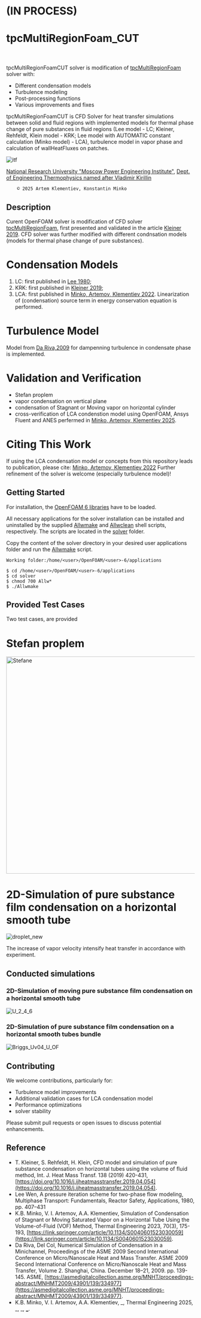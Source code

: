 # (IN PROCESS)

# tpcMultiRegionFoam_CUT &emsp;&emsp;&emsp;&emsp;&emsp;&emsp;&emsp;&emsp;&emsp;&emsp;&emsp;&emsp;&emsp;&nbsp;&nbsp;
tpcMultiRegionFoamCUT solver is modification of [tpcMultiRegionFoam](https://github.com/ThomasKleiner/tpcMultiRegionFoam) solver with:
 - Different condensation models
 - Turbulence modeling
 - Post-processing functions
 - Various improvements and fixes

tpcMultiRegionFoamCUT is CFD Solver for heat transfer simulations between solid and fluid regions with implemented models for thermal phase change of pure substances in fluid regions (Lee model - LC; Kleiner, Rehfeldt, Klein model - KRK; Lee model with AUTOMATIC constant calculation (Minko model) - LCA), turbulence model in vapor phase and calculation of wallHeatFluxes on patches. 

 ![itf](https://github.com/user-attachments/assets/2e6c9155-2388-4bb3-9853-0c021b6443c3)

[National Research University "Moscow Power Engineering Institute"](https://mpei.ru/lang/en/Pages/default.aspx), [Dept. of Engineering Thermophysics named after Vladimir Kirillin​](https://thermophys.ru/)


        © 2025 Artem Klementiev, Konstantin Minko


## Description
Curent OpenFOAM solver is modification of CFD solver [tpcMultiRegionFoam](https://github.com/ThomasKleiner/tpcMultiRegionFoam), first presented and validated in the article [Kleiner 2019](https://www.sciencedirect.com/science/article/pii/S0017931018353055).
CFD solver was further modified with different condnsation models (models for thermal phase change of pure substances).
# Condensation Models
1. LC: first published in [Lee 1980](https://www.scopus.com/pages/publications/84876465720);
2. KRK: first published in [Kleiner 2019](https://www.sciencedirect.com/science/article/pii/S0017931018353055);
3. LCA: first published in [Minko, Artemov, Klementiev 2022](https://link.springer.com/article/10.1134/S0040601523030059).
Linearization of (condensation) source term in energy conservation equation is performed.
# Turbulence Model
Model from [Da Riva,2009](https://asmedigitalcollection.asme.org/MNHT/proceedings/MNHMT2009/43901/139/334977) for dampenning turbulence in condensate phase is implemented.
# Validation and Verification
 - Stefan proplem
 - vapor condensation on vertical plane
 - condensation of Stagnant or Moving vapor on horizontal cylinder
 - cross-verification of LCA condenstion model using OpenFOAM, Ansys Fluent and ANES perfermed in [Minko, Artemov, Klementiev 2025](). 

# Citing This Work
If using the LCA condensation model or concepts from this repository leads to publication, please cite: [Minko, Artemov, Klementiev 2022](https://link.springer.com/article/10.1134/S0040601523030059) 
Further refinement of the solver is welcome (especially turbulence model)!

## Getting Started

For installation, the [OpenFOAM 6 libraries](https://github.com/OpenFOAM/OpenFOAM-6) have to be loaded. 

All necessary applications for the solver installation can be installed and uninstalled by the supplied [Allwmake](https://github.com/KlemetievArtem/tpcMultiRegionFoam/blob/master/solver/Allwmake) and [Allwclean](https://github.com/KlemetievArtem/tpcMultiRegionFoam/blob/master/solver/Allwclean) shell scripts, respectively. The scripts are located in the [solver](https://github.com/ThomasKleiner/tpcMultiRegionFoam/tree/master/solver) folder.

Copy the content of the solver directory in your desired user applications folder and run the [Allwmake](https://github.com/KlemetievArtem/tpcMultiRegionFoam/blob/master/solver/Allwmake) script.
```
Working folder:/home/<user>/OpenFOAM/<user>-6/applications
        
$ cd /home/<user>/OpenFOAM/<user>-6/applications
$ cd solver
$ chmod 700 Allw*
$ ./Allwmake
```

## Provided Test Cases
Two test cases, are provided

# Stefan proplem

<img width="988" height="580" alt="Stefane" src="https://github.com/user-attachments/assets/74d0dbc7-b8e5-4574-95fa-a604d701a639" />

# 2D-Simulation of pure substance film condensation on a horizontal smooth tube
![droplet_new](https://github.com/user-attachments/assets/d43b097b-2e4e-4778-8966-558e311556b7)

The increase of vapor velocity intensify heat transfer in accordance with experiment.

## Сonducted simulations
### 2D-Simulation of moving pure substance film condensation on a horizontal smooth tube

![U_2_4_6](https://github.com/KlemetievArtem/tpcMultiRegionFoam_CUT/blob/main/fig_vid/U_2_4_6_pink2.gif)


### 2D-Simulation of pure substance film condensation on a horizontal smooth tubes bundle
![Briggs_Uv04_U_OF](https://github.com/user-attachments/assets/c6071347-3797-4b13-b11a-0f26d2e75bd6)

## Contributing
We welcome contributions, particularly for:
 - Turbulence model improvements
 - Additional validation cases for LCA condensation model
 - Performance optimizations
 - solver stability

Please submit pull requests or open issues to discuss potential enhancements.


## Reference
* T. Kleiner, S. Rehfeldt, H. Klein, CFD model and simulation of pure substance condensation on horizontal tubes using the volume of fluid method, Int. J. Heat Mass Transf. 138 (2019) 420-431, [https://doi.org/10.1016/j.ijheatmasstransfer.2019.04.054](https://doi.org/10.1016/j.ijheatmasstransfer.2019.04.054).
* Lee Wen, A pressure iteration scheme for two-phase flow modeling, Multiphase Transport: Fundamentals, Reactor Safety, Applications, 1980, pp. 407–431
* K.B. Minko, V. I. Artemov, A.A. Klementiev, Simulation of Condensation of Stagnant or Moving Saturated Vapor on a Horizontal Tube Using the Volume-of-Fluid (VOF) Method, Thermal Engineering 2023, 70(3), 175-193, [https://link.springer.com/article/10.1134/S0040601523030059](https://link.springer.com/article/10.1134/S0040601523030059).
* Da Riva, Del Col, Numerical Simulation of Condensation in a Minichannel, Proceedings of the ASME 2009 Second International Conference on Micro/Nanoscale Heat and Mass Transfer. ASME 2009 Second International Conference on Micro/Nanoscale Heat and Mass Transfer, Volume 2. Shanghai, China. December 18–21, 2009. pp. 139-145. ASME, [https://asmedigitalcollection.asme.org/MNHT/proceedings-abstract/MNHMT2009/43901/139/334977](https://asmedigitalcollection.asme.org/MNHT/proceedings-abstract/MNHMT2009/43901/139/334977).
* K.B. Minko, V. I. Artemov, A.A. Klementiev, _, Thermal Engineering 2025, _, _, [_](_).
